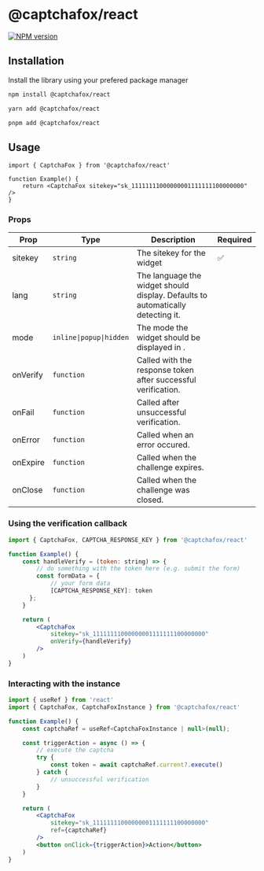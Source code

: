 # @captchafox/react

[![NPM version](https://img.shields.io/npm/v/@captchafox/react.svg)](https://www.npmjs.com/package/@captchafox/react)

## Installation

Install the library using your prefered package manager

```sh
npm install @captchafox/react
```

```sh
yarn add @captchafox/react
```

```sh
pnpm add @captchafox/react
```

## Usage

```tsx
import { CaptchaFox } from '@captchafox/react'

function Example() {
    return <CaptchaFox sitekey="sk_11111111000000001111111100000000" />
}
```

### Props

| **Prop** | **Type**                | **Description**                                                                 | **Required** |
| -------- | ----------------------- | ------------------------------------------------------------------------------- | ------------ |
| sitekey  | `string`                | The sitekey for the widget                                                      | ✅            |
| lang     | `string`                | The language the widget should display. Defaults to automatically detecting it. |              |
| mode     | `inline\|popup\|hidden` | The mode the widget should be displayed in .                                    |              |
| onVerify | `function`              | Called with the response token after successful verification.                   |              |
| onFail   | `function`              | Called after unsuccessful verification.                                         |              |
| onError  | `function`              | Called when an error occured.                                                   |              |
| onExpire | `function`              | Called when the challenge expires.                                              |              |
| onClose  | `function`              | Called when the challenge was closed.                                           |              |

### Using the verification callback

```jsx
import { CaptchaFox, CAPTCHA_RESPONSE_KEY } from '@captchafox/react'

function Example() {
    const handleVerify = (token: string) => {
        // do something with the token here (e.g. submit the form)
        const formData = {
            // your form data
            [CAPTCHA_RESPONSE_KEY]: token
      };
    }

    return (
        <CaptchaFox
            sitekey="sk_11111111000000001111111100000000"
            onVerify={handleVerify}
        />
    )
}
```

### Interacting with the instance

```jsx
import { useRef } from 'react'
import { CaptchaFox, CaptchaFoxInstance } from '@captchafox/react'

function Example() {
    const captchaRef = useRef<CaptchaFoxInstance | null>(null);

    const triggerAction = async () => {
        // execute the captcha
        try {
            const token = await captchaRef.current?.execute()
        } catch {
            // unsuccessful verification
        }
    }

    return (
        <CaptchaFox
            sitekey="sk_11111111000000001111111100000000"
            ref={captchaRef}
        />
        <button onClick={triggerAction}>Action</button>
    )
}
```
